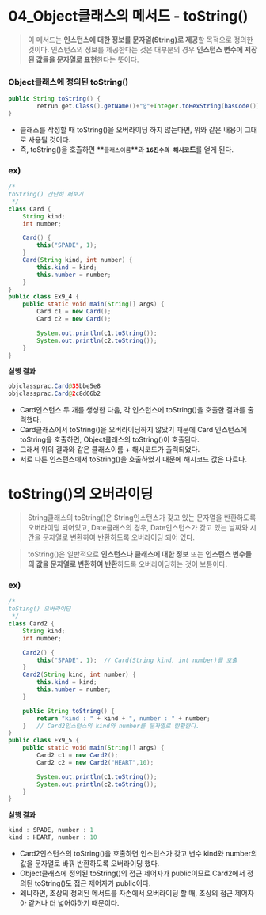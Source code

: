 # 04_Object클래스의 메서드 - toString()
> 이 메서드는 **인스턴스에 대한 정보를 문자열(String)로 제공**할 목적으로 정의한 것이다.
인스턴스의 정보를 제공한다는 것은 대부분의 경우 **인스턴스 변수에 저장된 값들을 문자열로 표현**한다는 뜻이다.
> 

### Object클래스에 정의된 toString()

```java
public String toString() {
		retrun get.Class().getName()+"@"+Integer.toHexString(hasCode());
}
```

- 클래스를 작성할 때 toString()을 오버라이딩 하지 않는다면, 위와 같은 내용이 그대로 사용될 것이다.
- 즉, toString()을 호출하면 **`클래스이름`**과 **`16진수의 해시코`드**를 얻게 된다.

### ex)

```java
/*
toString() 간단히 써보기
 */
class Card {
    String kind;
    int number;

    Card() {
        this("SPADE", 1);
    }
    Card(String kind, int number) {
        this.kind = kind;
        this.number = number;
    }
}
public class Ex9_4 {
    public static void main(String[] args) {
        Card c1 = new Card();
        Card c2 = new Card();

        System.out.println(c1.toString());
        System.out.println(c2.toString());
    }
}
```

**실행 결과**

```java
objclassprac.Card@35bbe5e8
objclassprac.Card@2c8d66b2
```

- Card인스턴스 두 개를 생성한 다음, 각 인스턴스에 toString()을 호출한 결과를 출력했다.
- Card클래스에서 toString()을 오버라이딩하지 않았기 때문에 Card 인스턴스에 toString을 호출하면,
Object클래스의 toString()이 호출된다.
- 그래서 위의 결과와 같은 클래스이름 + 해시코드가 출력되었다.
- 서로 다른 인스턴스에서 toString()을 호출하였기 때문에 해시코드 값은 다르다.

# toString()의 오버라이딩

> String클래스의 toString()은 String인스턴스가 갖고 있는 문자열을 반환하도록 오버라이딩 되어있고,
Date클래스의 경우, Date인스턴스가 갖고 있는 날짜와 시간을 문자열로 변환하여 반환하도록 오버라이딩 되어 있다.
> 

> toString()은 일반적으로 **인스턴스나 클래스에 대한 정보** 또는 **인스턴스 변수들의 값을 문자열로 변환하여 반환**하도록 오버라이딩하는 것이 보통이다.
> 

### ex)

```java
/*
toSting() 오버라이딩
 */
class Card2 {
    String kind;
    int number;

    Card2() {
        this("SPADE", 1);  // Card(String kind, int number)를 호출
    }
    Card2(String kind, int number) {
        this.kind = kind;
        this.number = number;
    }

    public String toString() {
        return "kind : " + kind + ", number : " + number;
    }   // Card2인스턴스의 kind와 number를 문자열로 반환한다.
}
public class Ex9_5 {
    public static void main(String[] args) {
        Card2 c1 = new Card2();
        Card2 c2 = new Card2("HEART",10);

        System.out.println(c1.toString());
        System.out.println(c2.toString());
    }
}
```

**실행 결과**

```java
kind : SPADE, number : 1
kind : HEART, number : 10
```

- Card2인스턴스의 toString()을 호출하면 인스턴스가 갖고 변수 kind와 number의 값을 문자열로 바꿔 반환하도록 오버라이딩 했다.
- Object클래스에 정의된 toString()의 접근 제어자가 public이므로 Card2에서 정의된 toString()도 접근 제어자가 public이다.
- 왜냐하면, 조상의 정의된 메서드를 자손에서 오버라이딩 할 때, 조상의 접근 제어자아 같거나 더 넓어야하기 때문이다.

